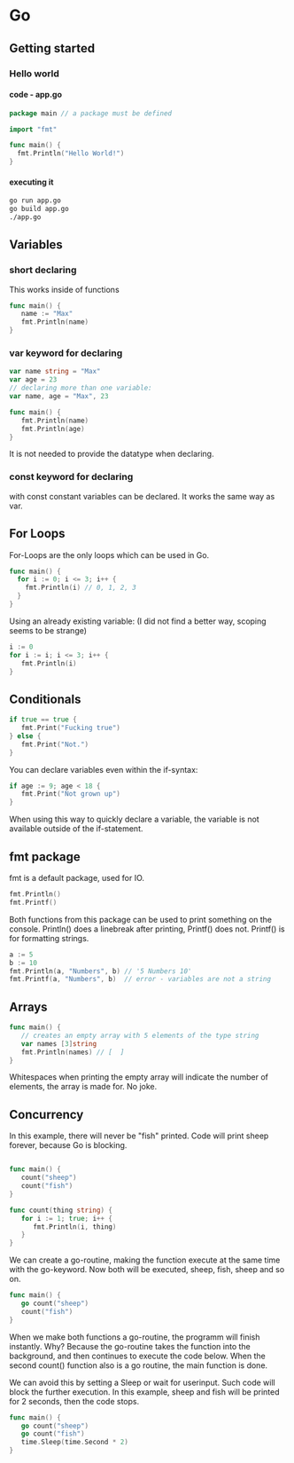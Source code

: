 # Go

## Getting started

### Hello world

#### code - app.go

```go
package main // a package must be defined

import "fmt"

func main() {
  fmt.Println("Hello World!")
}
```

#### executing it

```bash
go run app.go
go build app.go
./app.go
```

## Variables

### short declaring

This works inside of functions

```go
func main() {
   name := "Max"
   fmt.Println(name)
}
```

### var keyword for declaring

```go
var name string = "Max"
var age = 23
// declaring more than one variable:
var name, age = "Max", 23

func main() {
   fmt.Println(name)
   fmt.Println(age)
}
```

It is not needed to provide the datatype when declaring.

### const keyword for declaring

with const constant variables can be declared. It works the same way as var.

## For Loops

For-Loops are the only loops which can be used in Go.

```go
func main() {
  for i := 0; i <= 3; i++ {
    fmt.Println(i) // 0, 1, 2, 3
  }
}
```

Using an already existing variable: (I did not find a better way, scoping seems to be strange)

```go
i := 0
for i := i; i <= 3; i++ {
   fmt.Println(i)
}
```

## Conditionals

```go
if true == true {
   fmt.Print("Fucking true")
} else {
   fmt.Print("Not.")
}
```

You can declare variables even within the if-syntax:

```go
if age := 9; age < 18 {
   fmt.Print("Not grown up")
}
```

When using this way to quickly declare a variable, the variable is not available outside of the if-statement.

## fmt package

fmt is a default package, used for IO.

```go
fmt.Println()
fmt.Printf()
```

Both functions from this package can be used to print something on the console.
Println() does a linebreak after printing, Printf() does not.
Printf() is for formatting strings.

```go
a := 5
b := 10
fmt.Println(a, "Numbers", b) // '5 Numbers 10'
fmt.Printf(a, "Numbers", b)  // error - variables are not a string
```

## Arrays

```go
func main() {
   // creates an empty array with 5 elements of the type string
   var names [3]string
   fmt.Println(names) // [  ]
}
```

Whitespaces when printing the empty array will indicate the number of elements, the array is made for.
No joke.

## Concurrency

In this example, there will never be "fish" printed.
Code will print sheep forever, because Go is blocking.

```go

func main() {
   count("sheep")
   count("fish")
}

func count(thing string) {
   for i := 1; true; i++ {
      fmt.Println(i, thing)
   }
}
```

We can create a go-routine, making the function execute at the same time with the go-keyword.
Now both will be executed, sheep, fish, sheep and so on.

```go
func main() {
   go count("sheep")
   count("fish")
}
```

When we make both functions a go-routine, the programm will finish instantly. Why? Because the go-routine takes the function into the background, and then continues to execute the code below.
When the second count() function also is a go routine, the main function is done.

We can avoid this by setting a Sleep or wait for userinput. Such code will block the further execution. In this example, sheep and fish will be printed for 2 seconds, then the code stops.

```go
func main() {
   go count("sheep")
   go count("fish")
   time.Sleep(time.Second * 2)
}
```
